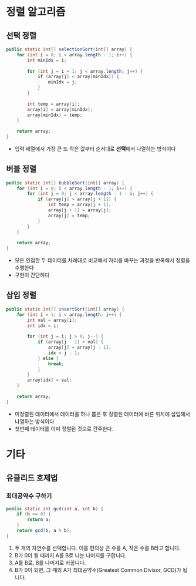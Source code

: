 # 정렬 알고리즘
## 선택 정렬
```java
public static int[] selectionSort(int[] array) {
    for (int i = 0; i < array.length - 1; i++) {
        int minIdx = i;
        
        for (int j = i + 1; j < array.length; j++) {
            if (array[j] < array[minIdx]) {
                minIdx = j;
            }
        }
        
        int temp = array[i];
        array[i] = array[minIdx];
        array[minIdx] = temp;
    }
    
    return array;
}
```
- 입력 배열에서 가장 큰 또 작은 값부터 순서대로 **선택**해서 나열하는 방식이다

## 버블 정렬
```java
public static int[] bubbleSort(int[] array) {
    for (int i = 0; i < array.length - 1; i++) {
        for (int j = 0; j < array.length - 1 - i; j++) {
            if (array[j] > array[j + 1]) {
                int temp = array[j + 1];
                array[j + 1] = array[j];
                array[j] = temp;
            }
        }				
    }
    
    return array;
}
```
- 모든 인접한 두 데이터를 차례대로 비교해서 자리를 바꾸는 과정을 반복해서 정렬을 수행한다
- 구현이 간단하다

## 삽입 정렬
```java
public static int[] insertSort(int[] array) {
    for (int i = 1; i < array.length; i++) {
        int val = array[i];
        int idx = i;
        
        for (int j = i; j > 0; j--) {
            if (array[j - 1] > val) {
                array[j] = array[j - 1];
                idx = j - 1;
            } else {
                break;
            }
        }
        array[idx] = val;
    }
    
    return array;
}
```
- 미정렬된 데이터에서 데이터를 하나 뽑은 후 정렬된 데이터에 바른 위치에 삽입해서 나열하는 방식이다
- 첫번째 데이터를 이미 정렬된 것으로 간주한다.

# 기타
## 유클리드 호제법
### 최대공약수 구하기
```java
public static int gcd(int a, int b) {
    if (b == 0) {
        return a;
    }
    return gcd(b, a % b);
}
```
1. 두 개의 자연수를 선택합니다. 이를 편의상 큰 수를 A, 작은 수를 B라고 합니다.
2. B가 0이 될 때까지 A를 B로 나눈 나머지를 구합니다.
3. A를 B로, B를 나머지로 바꿉니다.
4. B가 0이 되면, 그 때의 A가 최대공약수(Greatest Common Divisor, GCD)가 됩니다.
